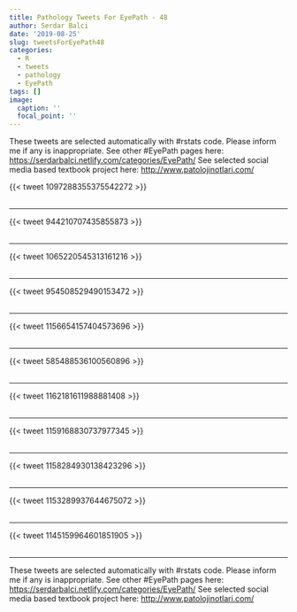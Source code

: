 ```yaml
---
title: Pathology Tweets For EyePath - 48
author: Serdar Balci
date: '2019-08-25'
slug: tweetsForEyePath48
categories:
  - R
  - tweets
  - pathology
  - EyePath
tags: []
image:
  caption: ''
  focal_point: ''
---
```



These tweets are selected automatically with #rstats code. Please inform me if any is inappropriate.
See other #EyePath pages here: https://serdarbalci.netlify.com/categories/EyePath/ 
See selected social media based textbook project here: http://www.patolojinotlari.com/

{{< tweet 1097288355375542272 >}}
<br>
<br>
<hr>
{{< tweet 944210707435855873 >}}
<br>
<br>
<hr>
{{< tweet 1065220545313161216 >}}
<br>
<br>
<hr>
{{< tweet 954508529490153472 >}}
<br>
<br>
<hr>
{{< tweet 1156654157404573696 >}}
<br>
<br>
<hr>
{{< tweet 585488536100560896 >}}
<br>
<br>
<hr>
{{< tweet 1162181611988881408 >}}
<br>
<br>
<hr>
{{< tweet 1159168830737977345 >}}
<br>
<br>
<hr>
{{< tweet 1158284930138423296 >}}
<br>
<br>
<hr>
{{< tweet 1153289937644675072 >}}
<br>
<br>
<hr>
{{< tweet 1145159964601851905 >}}
<br>
<br>
<hr>


These tweets are selected automatically with #rstats code. Please inform me if any is inappropriate.
See other #EyePath pages here: https://serdarbalci.netlify.com/categories/EyePath/ 
See selected social media based textbook project here: http://www.patolojinotlari.com/
